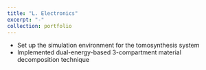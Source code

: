 ```yaml
---
title: "L. Electronics"
excerpt: "-"
collection: portfolio
---
```


- Set up the simulation environment for the tomosynthesis system
- Implemented dual-energy-based 3-compartment material decomposition technique
